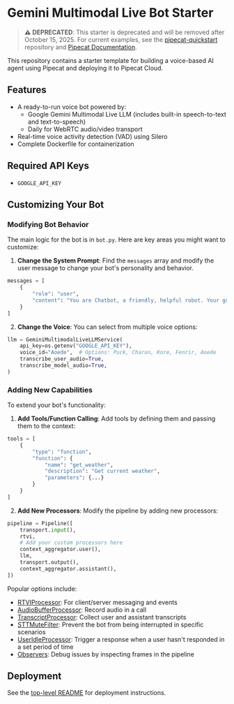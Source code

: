 # Gemini Multimodal Live Bot Starter

> **⚠️ DEPRECATED**: This starter is deprecated and will be removed after October 15, 2025. For current examples, see the [pipecat-quickstart](https://github.com/pipecat-ai/pipecat-quickstart) repository and [Pipecat Documentation](https://docs.pipecat.ai).

This repository contains a starter template for building a voice-based AI agent using Pipecat and deploying it to Pipecat Cloud.

## Features

- A ready-to-run voice bot powered by:
  - Google Gemini Multimodal Live LLM (includes built-in speech-to-text and text-to-speech)
  - Daily for WebRTC audio/video transport
- Real-time voice activity detection (VAD) using Silero
- Complete Dockerfile for containerization

## Required API Keys

- `GOOGLE_API_KEY`

## Customizing Your Bot

### Modifying Bot Behavior

The main logic for the bot is in `bot.py`. Here are key areas you might want to customize:

1. **Change the System Prompt**: Find the `messages` array and modify the user message to change your bot's personality and behavior.

```python
messages = [
    {
        "role": "user",
        "content": "You are Chatbot, a friendly, helpful robot. Your goal is to demonstrate your capabilities in a succinct way. Your output will be converted to audio so don't include special characters in your answers. Respond to what the user said in a creative and helpful way, but keep your responses brief. Start by introducing yourself.",
    }
]
```

2. **Change the Voice**: You can select from multiple voice options:

```python
llm = GeminiMultimodalLiveLLMService(
    api_key=os.getenv("GOOGLE_API_KEY"),
    voice_id="Aoede",  # Options: Puck, Charon, Kore, Fenrir, Aoede
    transcribe_user_audio=True,
    transcribe_model_audio=True,
)
```

### Adding New Capabilities

To extend your bot's functionality:

1. **Add Tools/Function Calling**: Add tools by defining them and passing them to the context:

```python
tools = [
    {
        "type": "function",
        "function": {
            "name": "get_weather",
            "description": "Get current weather",
            "parameters": {...}
        }
    }
]
```

2. **Add New Processors**: Modify the pipeline by adding new processors:

```python
pipeline = Pipeline([
    transport.input(),
    rtvi,
    # Add your custom processors here
    context_aggregator.user(),
    llm,
    transport.output(),
    context_aggregator.assistant(),
])
```

Popular options include:

- [RTVIProcessor](https://docs.pipecat.ai/server/frameworks/rtvi/rtvi-processor): For client/server messaging and events
- [AudioBufferProcessor](https://docs.pipecat.ai/server/utilities/audio/audio-recording): Record audio in a call
- [TranscriptProcessor](https://docs.pipecat.ai/server/utilities/transcript-processor): Collect user and assistant transcripts
- [STTMuteFilter](https://docs.pipecat.ai/server/utilities/filters/stt-mute): Prevent the bot from being interrupted in specific scenarios
- [UserIdleProcessor](https://docs.pipecat.ai/server/utilities/user-idle-processor): Trigger a response when a user hasn't responded in a set period of time
- [Observers](https://docs.pipecat.ai/server/utilities/observers/observer-pattern): Debug issues by inspecting frames in the pipeline

## Deployment

See the [top-level README](../README.md) for deployment instructions.
